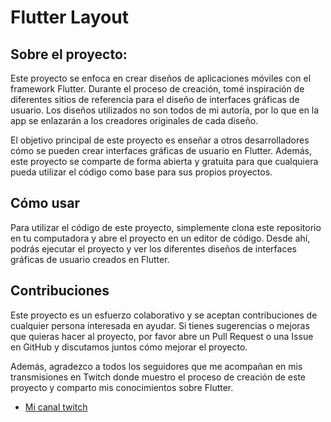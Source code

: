 # Flutter Layout


## Sobre el proyecto:

Este proyecto se enfoca en crear diseños de aplicaciones móviles con el framework Flutter. Durante el proceso de creación, tomé inspiración de diferentes sitios de referencia para el diseño de interfaces gráficas de usuario. Los diseños utilizados no son todos de mi autoría, por lo que en la app se enlazarán a los creadores originales de cada diseño.

El objetivo principal de este proyecto es enseñar a otros desarrolladores cómo se pueden crear interfaces gráficas de usuario en Flutter. Además, este proyecto se comparte de forma abierta y gratuita para que cualquiera pueda utilizar el código como base para sus propios proyectos.

## Cómo usar
Para utilizar el código de este proyecto, simplemente clona este repositorio en tu computadora y abre el proyecto en un editor de código. Desde ahí, podrás ejecutar el proyecto y ver los diferentes diseños de interfaces gráficas de usuario creados en Flutter.

## Contribuciones
Este proyecto es un esfuerzo colaborativo y se aceptan contribuciones de cualquier persona interesada en ayudar. Si tienes sugerencias o mejoras que quieras hacer al proyecto, por favor abre un Pull Request o una Issue en GitHub y discutamos juntos cómo mejorar el proyecto.

Además, agradezco a todos los seguidores que me acompañan en mis transmisiones en Twitch donde muestro el proceso de creación de este proyecto y comparto mis conocimientos sobre Flutter.

- [Mi canal twitch](https://www.twitch.tv/noorthn)